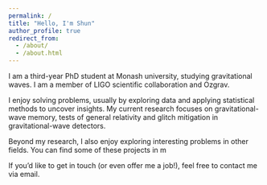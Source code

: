 ```yaml
---
permalink: /
title: "Hello, I'm Shun"
author_profile: true
redirect_from: 
  - /about/
  - /about.html
---
```


I am a third-year PhD student at Monash university, studying gravitational waves. I am a member of LIGO scientific collaboration and Ozgrav. 
 
I enjoy solving problems, usually by exploring data and applying statistical methods to uncover insights. My current research focuses on gravitational-wave memory, tests of general relativity and glitch mitigation in gravitational-wave detectors. 

Beyond my research, I also enjoy exploring interesting problems in other fields. You can find some of these projects in m

If you’d like to get in touch (or even offer me a job!), feel free to contact me via email.
